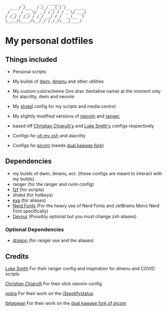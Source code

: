 ```
       __      __  _____ __
  ____/ /___  / /_/ __(_) /__  _____
 / __  / __ \/ __/ /_/ / / _ \/ ___/
/ /_/ / /_/ / /_/ __/ / /  __(__  )
\__,_/\____/\__/_/ /_/_/\___/____/
```

# My personal dotfiles

## Things included

- Personal scripts

- My builds of [dwm](https://dwm.suckless.org/), [dmenu](https://tools.suckless.org/dmenu/) and other utilities

- My custom colorscheme One drac (tentative name) at the moment only for alacritty, dwm and neovim

- My [shxkd](https://github.com/baskerville/sxhkd) config for my scripts and media control

- My slightly modified versions of [neovim](https://neovim.io/) and [ranger](https://github.com/ranger/ranger),
- based off [Christian Chiarulli's](https://github.com/ChristianChiarulli/nvim) and [Luke Smith's](https://github.com/LukeSmithxyz/voidrice) configs respectively

- Configs for [oh my zsh](https://ohmyz.sh/) and alacritty

- Configs for [picom](https://github.com/yshui/picom) (needs [dual kawase fork](https://github.com/ibhagwan/picom))

## Dependencies

- my builds of dwm, dmenu, ect. (these configs are meant to interact with my builds)
- ranger (for the ranger and nvim config)
- [fzf](https://github.com/junegunn/fzf) (for scripts)
- shxkd (for hotkeys)
- [exa](https://the.exa.website/) (for aliases)
- [Nerd Fonts](https://www.nerdfonts.com/) (For the heavy use of Nerd Fonts and JetBrains Mono Nerd Font specifically)
- [Devour](https://github.com/salman-abedin/devour) (Possibly optional but you must change zsh aliases)

### Optional Dependencies

- [dragon](https://github.com/mwh/dragon) (for ranger use and the aliases)

## Credits

[Luke Smith](https://github.com/LukeSmithxyz) For their ranger config and inspiration for dmenu and COVID scripts

[Christian Chiarulli](https://github.com/ChristianChiarulli) For their slick neovim config

[rpieja](https://github.com/rpieja) For their work on the [i3spotifystatus](https://github.com/rpieja/i3spotifystatus)

[ibhagwan](https://github.com/ibhagwan) For their work on the [dual kawase fork of picom](https://github.com/ibhagwan/picom)
